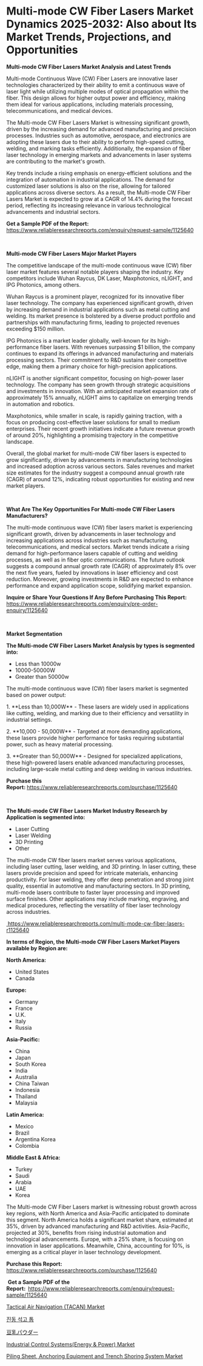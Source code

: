 <p><h1>Multi-mode CW Fiber Lasers Market Dynamics 2025-2032: Also about Its Market Trends, Projections, and Opportunities</h1></p><p><strong>Multi-mode CW Fiber Lasers Market Analysis and Latest Trends</strong></p>
<p><p>Multi-mode Continuous Wave (CW) Fiber Lasers are innovative laser technologies characterized by their ability to emit a continuous wave of laser light while utilizing multiple modes of optical propagation within the fiber. This design allows for higher output power and efficiency, making them ideal for various applications, including materials processing, telecommunications, and medical devices.</p><p>The Multi-mode CW Fiber Lasers Market is witnessing significant growth, driven by the increasing demand for advanced manufacturing and precision processes. Industries such as automotive, aerospace, and electronics are adopting these lasers due to their ability to perform high-speed cutting, welding, and marking tasks efficiently. Additionally, the expansion of fiber laser technology in emerging markets and advancements in laser systems are contributing to the market's growth.</p><p>Key trends include a rising emphasis on energy-efficient solutions and the integration of automation in industrial applications. The demand for customized laser solutions is also on the rise, allowing for tailored applications across diverse sectors. As a result, the Multi-mode CW Fiber Lasers Market is expected to grow at a CAGR of 14.4% during the forecast period, reflecting its increasing relevance in various technological advancements and industrial sectors.</p></p>
<p><strong>Get a Sample PDF of the Report:&nbsp;</strong> <a href="https://www.reliableresearchreports.com/enquiry/request-sample/1125640?utm_campaign=123&utm_medium=2&utm_source=Github&utm_content=ia&utm_term=24022025&utm_id=multi-mode-cw-fiber-lasers">https://www.reliableresearchreports.com/enquiry/request-sample/1125640</a></p>
<p>&nbsp;</p>
<p><strong>Multi-mode CW Fiber Lasers Major Market Players</strong></p>
<p><p>The competitive landscape of the multi-mode continuous wave (CW) fiber laser market features several notable players shaping the industry. Key competitors include Wuhan Raycus, DK Laser, Maxphotonics, nLIGHT, and IPG Photonics, among others. </p><p>Wuhan Raycus is a prominent player, recognized for its innovative fiber laser technology. The company has experienced significant growth, driven by increasing demand in industrial applications such as metal cutting and welding. Its market presence is bolstered by a diverse product portfolio and partnerships with manufacturing firms, leading to projected revenues exceeding $150 million.</p><p>IPG Photonics is a market leader globally, well-known for its high-performance fiber lasers. With revenues surpassing $1 billion, the company continues to expand its offerings in advanced manufacturing and materials processing sectors. Their commitment to R&D sustains their competitive edge, making them a primary choice for high-precision applications.</p><p>nLIGHT is another significant competitor, focusing on high-power laser technology. The company has seen growth through strategic acquisitions and investments in innovation. With an anticipated market expansion rate of approximately 15% annually, nLIGHT aims to capitalize on emerging trends in automation and robotics.</p><p>Maxphotonics, while smaller in scale, is rapidly gaining traction, with a focus on producing cost-effective laser solutions for small to medium enterprises. Their recent growth initiatives indicate a future revenue growth of around 20%, highlighting a promising trajectory in the competitive landscape.</p><p>Overall, the global market for multi-mode CW fiber lasers is expected to grow significantly, driven by advancements in manufacturing technologies and increased adoption across various sectors. Sales revenues and market size estimates for the industry suggest a compound annual growth rate (CAGR) of around 12%, indicating robust opportunities for existing and new market players.</p></p>
<p>&nbsp;</p>
<p><strong>What Are The Key Opportunities For Multi-mode CW Fiber Lasers Manufacturers?</strong></p>
<p><p>The multi-mode continuous wave (CW) fiber lasers market is experiencing significant growth, driven by advancements in laser technology and increasing applications across industries such as manufacturing, telecommunications, and medical sectors. Market trends indicate a rising demand for high-performance lasers capable of cutting and welding processes, as well as in fiber optic communications. The future outlook suggests a compound annual growth rate (CAGR) of approximately 8% over the next five years, fueled by innovations in laser efficiency and cost reduction. Moreover, growing investments in R&D are expected to enhance performance and expand application scope, solidifying market expansion.</p></p>
<p><strong>Inquire or Share Your Questions If Any Before Purchasing This Report:</strong> <a href="https://www.reliableresearchreports.com/enquiry/pre-order-enquiry/1125640?utm_campaign=123&utm_medium=2&utm_source=Github&utm_content=ia&utm_term=24022025&utm_id=multi-mode-cw-fiber-lasers">https://www.reliableresearchreports.com/enquiry/pre-order-enquiry/1125640</a></p>
<p>&nbsp;</p>
<p><strong>Market Segmentation</strong></p>
<p><strong>The Multi-mode CW Fiber Lasers Market Analysis by types is segmented into:</strong></p>
<p><ul><li>Less than 10000w</li><li>10000-50000W</li><li>Greater than 50000w</li></ul></p>
<p><p>The multi-mode continuous wave (CW) fiber lasers market is segmented based on power output: </p><p>1. **Less than 10,000W** - These lasers are widely used in applications like cutting, welding, and marking due to their efficiency and versatility in industrial settings.</p><p>2. **10,000 - 50,000W** - Targeted at more demanding applications, these lasers provide higher performance for tasks requiring substantial power, such as heavy material processing.</p><p>3. **Greater than 50,000W** - Designed for specialized applications, these high-powered lasers enable advanced manufacturing processes, including large-scale metal cutting and deep welding in various industries.</p></p>
<p><strong>Purchase this Report:&nbsp;</strong><a href="https://www.reliableresearchreports.com/purchase/1125640?utm_campaign=123&utm_medium=2&utm_source=Github&utm_content=ia&utm_term=24022025&utm_id=multi-mode-cw-fiber-lasers">https://www.reliableresearchreports.com/purchase/1125640</a></p>
<p>&nbsp;</p>
<p><strong>The Multi-mode CW Fiber Lasers Market Industry Research by Application is segmented into:</strong></p>
<p><ul><li>Laser Cutting</li><li>Laser Welding</li><li>3D Printing</li><li>Other</li></ul></p>
<p><p>The multi-mode CW fiber lasers market serves various applications, including laser cutting, laser welding, and 3D printing. In laser cutting, these lasers provide precision and speed for intricate materials, enhancing productivity. For laser welding, they offer deep penetration and strong joint quality, essential in automotive and manufacturing sectors. In 3D printing, multi-mode lasers contribute to faster layer processing and improved surface finishes. Other applications may include marking, engraving, and medical procedures, reflecting the versatility of fiber laser technology across industries.</p></p>
<p><a href="https://www.reliableresearchreports.com/multi-mode-cw-fiber-lasers-r1125640?utm_campaign=123&utm_medium=2&utm_source=Github&utm_content=ia&utm_term=24022025&utm_id=multi-mode-cw-fiber-lasers">&nbsp;https://www.reliableresearchreports.com/multi-mode-cw-fiber-lasers-r1125640</a></p>
<p><strong>In terms of Region, the Multi-mode CW Fiber Lasers Market Players available by Region are:</strong></p>
<p>
    <p> <strong> North America: </strong>
        <ul>
            <li>United States</li>
            <li>Canada</li>
        </ul>
        </p> 
    <p> <strong> Europe: </strong>
        <ul>
            <li>Germany</li>
            <li>France</li>
            <li>U.K.</li>
            <li>Italy</li>
            <li>Russia</li>
        </ul>
        </p> 
    <p> <strong> Asia-Pacific: </strong>
        <ul>
            <li>China</li>
            <li>Japan</li>
            <li>South Korea</li>
            <li>India</li>
            <li>Australia</li>
            <li>China Taiwan</li>
            <li>Indonesia</li>
            <li>Thailand</li>
            <li>Malaysia</li>
        </ul>
        </p> 
    <p> <strong> Latin America: </strong>
        <ul>
            <li>Mexico</li>
            <li>Brazil</li>
            <li>Argentina Korea</li>
            <li>Colombia</li>
        </ul>
        </p> 
    <p> <strong> Middle East & Africa: </strong>
        <ul>
            <li>Turkey</li>
            <li>Saudi</li>
            <li>Arabia</li>
            <li>UAE</li>
            <li>Korea</li>
        </ul>
    </p>
    </p>
<p><p>The Multi-mode CW Fiber Lasers market is witnessing robust growth across key regions, with North America and Asia-Pacific anticipated to dominate this segment. North America holds a significant market share, estimated at 35%, driven by advanced manufacturing and R&D activities. Asia-Pacific, projected at 30%, benefits from rising industrial automation and technological advancements. Europe, with a 25% share, is focusing on innovation in laser applications. Meanwhile, China, accounting for 10%, is emerging as a critical player in laser technology development.</p></p>
<p><strong>Purchase this Report: </strong><a href="https://www.reliableresearchreports.com/purchase/1125640?utm_campaign=123&utm_medium=2&utm_source=Github&utm_content=ia&utm_term=24022025&utm_id=multi-mode-cw-fiber-lasers">https://www.reliableresearchreports.com/purchase/1125640</a></p>
<p>&nbsp;<strong>Get a Sample PDF of the Report:&nbsp;&nbsp;</strong><a href="https://www.reliableresearchreports.com/enquiry/request-sample/1125640?utm_campaign=123&utm_medium=2&utm_source=Github&utm_content=ia&utm_term=24022025&utm_id=multi-mode-cw-fiber-lasers">https://www.reliableresearchreports.com/enquiry/request-sample/1125640</a></p>
<p><strong></strong></p>
<p><p><a href="https://github.com/boltermuseke/Market-Research-Report-List-1/blob/main/tactical-air-navigation-tacan-market.md?utm_campaign=123&utm_medium=2&utm_source=Github&utm_content=ia&utm_term=24022025&utm_id=multi-mode-cw-fiber-lasers">Tactical Air Navigation (TACAN) Market</a></p><p><a href="https://github.com/laholand/Market-Research-Report-List-7/blob/main/118984239801.md?utm_campaign=123&utm_medium=2&utm_source=Github&utm_content=ia&utm_term=24022025&utm_id=multi-mode-cw-fiber-lasers">진동 석고 톱</a></p><p><a href="https://github.com/mohamedbakry57/Market-Research-Report-List-7/blob/main/684731239280.md?utm_campaign=123&utm_medium=2&utm_source=Github&utm_content=ia&utm_term=24022025&utm_id=multi-mode-cw-fiber-lasers">豆乳パウダー</a></p><p><a href="https://github.com/tiagoamicijo/Market-Research-Report-List-1/blob/main/industrial-control-systemsenergy-power-market.md?utm_campaign=123&utm_medium=2&utm_source=Github&utm_content=ia&utm_term=24022025&utm_id=multi-mode-cw-fiber-lasers">Industrial Control Systems(Energy & Power) Market</a></p><p><a href="https://github.com/koomanprudy/Market-Research-Report-List-1/blob/main/piling-sheet-anchoring-equipment-and-trench-shoring-system-market.md?utm_campaign=123&utm_medium=2&utm_source=Github&utm_content=ia&utm_term=24022025&utm_id=multi-mode-cw-fiber-lasers">Piling Sheet, Anchoring Equipment and Trench Shoring System Market</a></p></p>